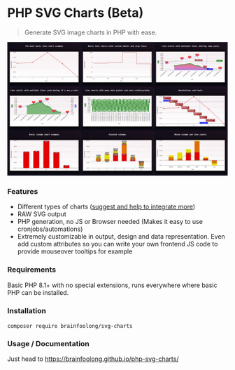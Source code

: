 # PHP SVG Charts (Beta)
> Generate SVG image charts in PHP with ease.

![Examples](docs/images/examples.webp)

### Features

- Different types of charts ([suggest and help to integrate more](https://github.com/brainfoolong/php-svg-charts/issues))
- RAW SVG output
- PHP generation, no JS or Browser needed (Makes it easy to use cronjobs/automations)
- Extremely customizable in output, design and data representation. Even add custom attributes so you can write your own frontend JS code to provide mouseover tooltips for example

### Requirements
Basic PHP 8.1+ with no special extensions, runs everywhere where basic PHP can be installed.

### Installation
```
composer require brainfoolong/svg-charts
```

### Usage / Documentation

Just head to https://brainfoolong.github.io/php-svg-charts/